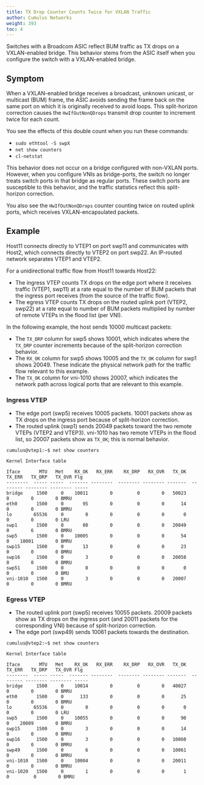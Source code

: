 ```yaml
---
title: TX Drop Counter Counts Twice for VXLAN Traffic
author: Cumulus Networks
weight: 393
toc: 4
---
```

Switches with a Broadcom ASIC reflect BUM traffic as TX drops on a VXLAN-enabled bridge. This behavior stems from the ASIC itself when you configure the switch with a VXLAN-enabled bridge.

## Symptom

When a VXLAN-enabled bridge receives a broadcast, unknown unicast, or multicast (BUM) frame, the ASIC avoids sending the frame back on the same port on which it is originally received to avoid loops. This split-horizon correction causes the `HwIfOutNonQDrops` transmit drop counter to increment twice for each count.

You see the effects of this double count when you run these commands:

- `sudo ethtool -S swpX`
- `net show counters`
- `cl-netstat`

This behavior does not occur on a bridge configured with non-VXLAN ports. However, when you configure VNIs as bridge-ports, the switch no longer treats switch ports in that bridge as regular ports. These switch ports are susceptible to this behavior, and the traffic statistics reflect this split-horizon correction.

You also see the `HwIfOutNonQDrops` counter counting twice on routed uplink ports, which receives VXLAN-encapsulated packets.

## Example

Host11 connects directly to VTEP1 on port swp11 and communicates with Host2, which connects directly to VTEP2 on port swp22. An IP-routed network separates VTEP1 and VTEP2.

For a unidirectional traffic flow from Host11 towards Host22:

- The ingress VTEP counts TX drops on the edge port where it receives traffic (VTEP1, swp11) at a rate equal to the number of BUM packets that the ingress port receives (from the source of the traffic flow).
- The egress VTEP counts TX drops on the routed uplink port (VTEP2, swp22) at a rate equal to number of BUM packets multiplied by number of remote VTEPs in the flood list (per VNI).

In the following example, the host sends 10000 multicast packets:

- The `TX_DRP` column for swp5 shows 10001, which indicates where the `TX_DRP` counter increments because of the split-horizon correction behavior.
- The `RX_OK` column for swp5 shows 10005 and the `TX_OK` column for swp1 shows 20049. These indicate the physical network path for the traffic flow relevant to this example.
- The `TX_OK` column for vni-1010 shows 20007, which indicates the network path across logical ports that are relevant to this example.

### Ingress VTEP

- The edge port (swp5) receives 10005 packets. 10001 packets show as TX drops on the ingress port because of split-horizon correction.
- The routed uplink (swp1) sends 20049 packets toward the two remote VTEPs (VTEP2 and VTEP3). vni-1010 has two remote VTEPs in the flood list, so 20007 packets show as `TX_OK`; this is normal behavior.

```
cumulus@vtep1:~$ net show counters

Kernel Interface table

Iface       MTU   Met    RX_OK   RX_ERR    RX_DRP   RX_OVR   TX_OK    TX_ERR   TX_DRP   TX_OVR Flg
--------  ----- -----  ------- --------  -------- -------- -------  -------- -------- -------- -----
bridge     1500     0    10011        0         0        0   50023         0        0        0 BMRU
eth0       1500     0       95        0         0        0      14         0        0        0 BMRU
lo        65536     0        0        0         0        0       0         0        0        0 LRU
swp1       1500     0       80        0         0        0   20049         0        6        0 BMRU
swp5       1500     0    10005        0         0        0      54         0    10001        0 BMRU
swp15      1500     0       13        0         0        0      23         0        0        0 BMRU
swp16      1500     0        3        0         0        0   20058         0        0        0 BMRU
swp51      1500     0        0        0         0        0       0         0        0        0 BMU
vni-1010   1500     0        3        0         0        0   20007         0        0        0 BMRU
```

### Egress VTEP

- The routed uplink port (swp5) receives 10055 packets. 20009 packets show as TX drops on the ingress port (and 20011 packets for the corresponding VNI) because of split-horizon correction.
- The edge port (swp49) sends 10061 packets towards the destination.

```
cumulus@vtep2:~$ net show counters

Kernel Interface table

Iface       MTU   Met    RX_OK   RX_ERR    RX_DRP   RX_OVR   TX_OK    TX_ERR   TX_DRP   TX_OVR Flg
--------  ----- -----  ------- --------  -------- -------- -------  -------- -------- -------- -----
bridge     1500     0    10014        0         0        0   40027         0        0        0 BMRU
eth0       1500     0      133        0         0        0      25         0        0        0 BMRU
lo        65536     0        0        0         0        0       0         0        0        0 LRU
swp5       1500     0    10055        0         0        0      90         0    20009        0 BMRU
swp15      1500     0        3        0         0        0      14         0        0        0 BMRU
swp16      1500     0        3        0         0        0   10060         0        0        0 BMRU
swp49      1500     0        6        0         0        0   10061         0        0        0 BMRU
vni-1010   1500     0    10004        0         0        0   20011         0        0        0 BMRU
vni-1020   1500     0        1        0         0        0       1        0         0        0 BMRU
```
